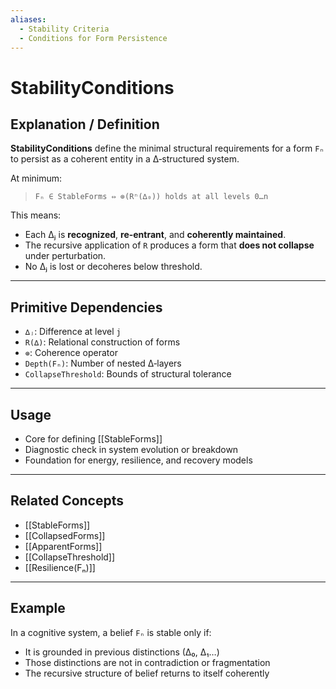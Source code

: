 ```yaml
---
aliases:
  - Stability Criteria
  - Conditions for Form Persistence
---
```


# StabilityConditions

## Explanation / Definition

**StabilityConditions** define the minimal structural requirements for a form `Fₙ` to persist as a coherent entity in a ∆‑structured system.

At minimum:

> `Fₙ ∈ StableForms ⇔ ⊚(Rⁿ(∆₀)) holds at all levels 0…n`

This means:

* Each ∆ⱼ is **recognized**, **re-entrant**, and **coherently maintained**.
* The recursive application of `R` produces a form that **does not collapse** under perturbation.
* No ∆ⱼ is lost or decoheres below threshold.

---

## Primitive Dependencies

- `∆ⱼ`: Difference at level `j`
- `R(∆)`: Relational construction of forms
- `⊚`: Coherence operator
- `Depth(Fₙ)`: Number of nested ∆‑layers
- `CollapseThreshold`: Bounds of structural tolerance

---

## Usage

- Core for defining [[StableForms]]
- Diagnostic check in system evolution or breakdown
- Foundation for energy, resilience, and recovery models

---

## Related Concepts

- [[StableForms]]
- [[CollapsedForms]]
- [[ApparentForms]]
- [[CollapseThreshold]]
- [[Resilience(Fₙ)]]

---

## Example

In a cognitive system, a belief `Fₙ` is stable only if:

* It is grounded in previous distinctions (∆₀, ∆₁…)
* Those distinctions are not in contradiction or fragmentation
* The recursive structure of belief returns to itself coherently
